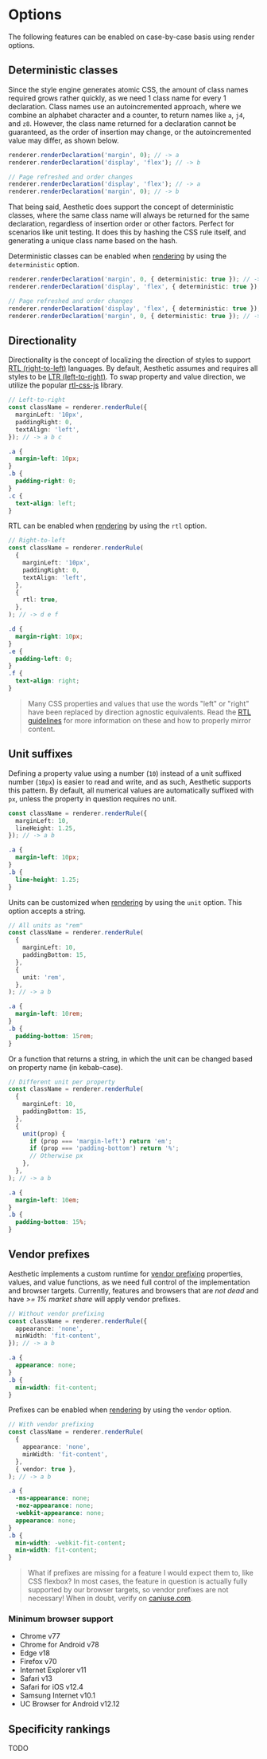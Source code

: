 # Options

The following features can be enabled on case-by-case basis using render options.

## Deterministic classes

Since the style engine generates atomic CSS, the amount of class names required grows rather
quickly, as we need 1 class name for every 1 declaration. Class names use an autoincremented
approach, where we combine an alphabet character and a counter, to return names like `a`, `j4`, and
`z8`. However, the class name returned for a declaration cannot be guaranteed, as the order of
insertion may change, or the autoincremented value may differ, as shown below.

```ts
renderer.renderDeclaration('margin', 0); // -> a
renderer.renderDeclaration('display', 'flex'); // -> b

// Page refreshed and order changes
renderer.renderDeclaration('display', 'flex'); // -> a
renderer.renderDeclaration('margin', 0); // -> b
```

That being said, Aesthetic does support the concept of deterministic classes, where the same class
name will always be returned for the same declaration, regardless of insertion order or other
factors. Perfect for scenarios like unit testing. It does this by hashing the CSS rule itself, and
generating a unique class name based on the hash.

Deterministic classes can be enabled when [rendering](./api.md) by using the `deterministic` option.

```ts
renderer.renderDeclaration('margin', 0, { deterministic: true }); // -> c1cpw2zw
renderer.renderDeclaration('display', 'flex', { deterministic: true }); // -> cu4ygwf

// Page refreshed and order changes
renderer.renderDeclaration('display', 'flex', { deterministic: true }); // -> cu4ygwf
renderer.renderDeclaration('margin', 0, { deterministic: true }); // -> c1cpw2zw
```

## Directionality

Directionality is the concept of localizing the direction of styles to support
[RTL (right-to-left)](https://developer.mozilla.org/en-US/docs/Glossary/rtl) languages. By default,
Aesthetic assumes and requires all styles to be
[LTR (left-to-right)](https://developer.mozilla.org/en-US/docs/Glossary/LTR). To swap property and
value direction, we utilize the popular [rtl-css-js](https://github.com/kentcdodds/rtl-css-js)
library.

```ts
// Left-to-right
const className = renderer.renderRule({
  marginLeft: '10px',
  paddingRight: 0,
  textAlign: 'left',
}); // -> a b c
```

```css
.a {
  margin-left: 10px;
}
.b {
  padding-right: 0;
}
.c {
  text-align: left;
}
```

RTL can be enabled when [rendering](./api.md) by using the `rtl` option.

```ts
// Right-to-left
const className = renderer.renderRule(
  {
    marginLeft: '10px',
    paddingRight: 0,
    textAlign: 'left',
  },
  {
    rtl: true,
  },
); // -> d e f
```

```css
.d {
  margin-right: 10px;
}
.e {
  padding-left: 0;
}
.f {
  text-align: right;
}
```

> Many CSS properties and values that use the words "left" or "right" have been replaced by
> direction agnostic equivalents. Read the
> [RTL guidelines](https://developer.mozilla.org/en-US/docs/Mozilla/Developer_guide/RTL_Guidelines)
> for more information on these and how to properly mirror content.

## Unit suffixes

Defining a property value using a number (`10`) instead of a unit suffixed number (`10px`) is easier
to read and write, and as such, Aesthetic supports this pattern. By default, all numerical values
are automatically suffixed with `px`, unless the property in question requires no unit.

```ts
const className = renderer.renderRule({
  marginLeft: 10,
  lineHeight: 1.25,
}); // -> a b
```

```css
.a {
  margin-left: 10px;
}
.b {
  line-height: 1.25;
}
```

Units can be customized when [rendering](./api.md) by using the `unit` option. This option accepts a
string.

```ts
// All units as "rem"
const className = renderer.renderRule(
  {
    marginLeft: 10,
    paddingBottom: 15,
  },
  {
    unit: 'rem',
  },
); // -> a b
```

```css
.a {
  margin-left: 10rem;
}
.b {
  padding-bottom: 15rem;
}
```

Or a function that returns a string, in which the unit can be changed based on property name (in
kebab-case).

```ts
// Different unit per property
const className = renderer.renderRule(
  {
    marginLeft: 10,
    paddingBottom: 15,
  },
  {
    unit(prop) {
      if (prop === 'margin-left') return 'em';
      if (prop === 'padding-bottom') return '%';
      // Otherwise px
    },
  },
); // -> a b
```

```css
.a {
  margin-left: 10em;
}
.b {
  padding-bottom: 15%;
}
```

## Vendor prefixes

Aesthetic implements a custom runtime for
[vendor prefixing](https://developer.mozilla.org/en-US/docs/Glossary/Vendor_Prefix) properties,
values, and value functions, as we need full control of the implementation and browser targets.
Currently, features and browsers that are _not dead_ and have _>= 1% market share_ will apply vendor
prefixes.

```ts
// Without vendor prefixing
const className = renderer.renderRule({
  appearance: 'none',
  minWidth: 'fit-content',
}); // -> a b
```

```css
.a {
  appearance: none;
}
.b {
  min-width: fit-content;
}
```

Prefixes can be enabled when [rendering](./api.md) by using the `vendor` option.

```ts
// With vendor prefixing
const className = renderer.renderRule(
  {
    appearance: 'none',
    minWidth: 'fit-content',
  },
  { vendor: true },
); // -> a b
```

```css
.a {
  -ms-appearance: none;
  -moz-appearance: none;
  -webkit-appearance: none;
  appearance: none;
}
.b {
  min-width: -webkit-fit-content;
  min-width: fit-content;
}
```

> What if prefixes are missing for a feature I would expect them to, like CSS flexbox? In most
> cases, the feature in question is actually fully supported by our browser targets, so vendor
> prefixes are not necessary! When in doubt, verify on
> [caniuse.com](https://caniuse.com/#search=flexbox).

### Minimum browser support

- Chrome v77
- Chrome for Android v78
- Edge v18
- Firefox v70
- Internet Explorer v11
- Safari v13
- Safari for iOS v12.4
- Samsung Internet v10.1
- UC Browser for Android v12.12

## Specificity rankings

TODO
